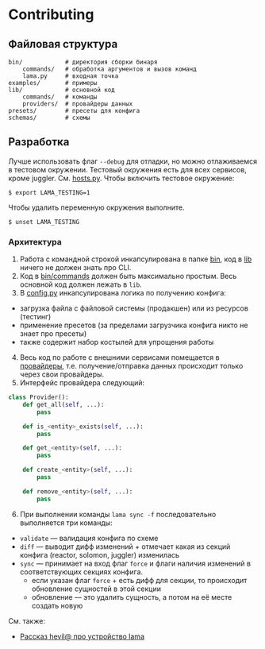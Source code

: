 # Contributing

## Файловая структура
```shell
bin/            # директория сборки бинаря
    commands/   # обработка аргументов и вызов команд
    lama.py     # входная точка
examples/       # примеры
lib/            # основной код
    commands/   # команды
    providers/  # провайдеры данных
presets/        # пресеты для конфига
schemas/        # схемы
```

## Разработка
Лучше использовать флаг `--debug` для отладки, но можно отлаживаемся в тестовом окружении. Тестовый окружения есть для всех сервисов, кроме juggler. См. [hosts.py](lib/hosts.py). Чтобы включить тестовое окружение:
```shell
$ export LAMA_TESTING=1
```

Чтобы удалить переменную окружения выполните.
```shell
$ unset LAMA_TESTING
```

### Архитектура

1. Работа с командной строкой инкапсулирована в папке [bin](bin), код в [lib](lib) ничего не должен знать про CLI.
2. Код в [bin/commands](bin/commands) должен быть максимально простым. Весь основной код должен лежать в `lib`.
3. В [config.py](lib/config.py) инкапсулирована логика по получению конфига:
  * загрузка файла с файловой системы (продакшен) или из ресурсов (тестинг)
  * применение пресетов (за пределами загрузчика конфига никто не знает про пресеты)
  * также содержит набор костылей для упрощения работы
4. Весь код по работе с внешними сервисами помещается в [провайдеры](lib/providers), т.е. получение/отправка данных происходит только через свои провайдеры.
5. Интерфейс провайдера следующий:
```python
class Provider():
    def get_all(self, ...):
        pass

    def is_<entity>_exists(self, ...):
        pass

    def get_<entity>(self, ...):
        pass

    def create_<entity>(self, ...):
        pass

    def remove_<entity>(self, ...):
        pass
```
6. При выполнении команды `lama sync -f` последовательно выполняется три команды:
  * `validate` — валидация конфига по схеме
  * `diff` — выводит дифф изменений + отмечает какая из секций конфига (reactor, solomon, juggler) изменилась
  * `sync` — принимает на вход флаг `force` и флаги наличия изменений в соответствующих секциях конфига.
    * если указан флаг `force` + есть дифф для секции, то происходит обновление сущностей в этой секции
    * обновление — это удалить сущность, а потом на её месте создать новую

См. также:
  * [Рассказ hevil@ про устройство lama](https://disk.yandex.ru/public/nda/?hash=Mu%2B0P%2Bjhi6k2x7o6ATwCwB4uptu7TlhJFp1PTHCyjYBwiForC%2BB4cHcXAjS2odRCq/J6bpmRyOJonT3VoXnDag%3D%3D)

